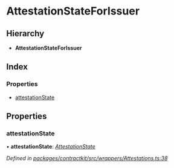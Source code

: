 # AttestationStateForIssuer

## Hierarchy

* **AttestationStateForIssuer**

## Index

### Properties

* [attestationState](_wrappers_attestations_.attestationstateforissuer.md#attestationstate)

## Properties

### attestationState

• **attestationState**: [_AttestationState_](../enums/_wrappers_attestations_.attestationstate.md)

_Defined in_ [_packages/contractkit/src/wrappers/Attestations.ts:38_](https://github.com/celo-org/celo-monorepo/blob/master/packages/contractkit/src/wrappers/Attestations.ts#L38)

